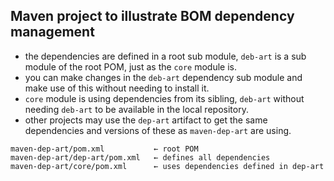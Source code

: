 ## Maven project to illustrate BOM dependency management

- the dependencies are defined in a root sub module, `deb-art` is a
  sub module of the root POM, just as the `core` module is.
- you can make changes in the `deb-art` dependency sub module and make
  use of this without needing to install it.
- `core` module is using dependencies from its sibling, `deb-art`
  without needing `deb-art` to be available in the local repository.
- other projects may use the `dep-art` artifact to get the same
  dependencies and versions of these as `maven-dep-art` are using.

```
maven-dep-art/pom.xml           ← root POM
maven-dep-art/dep-art/pom.xml   ← defines all dependencies
maven-dep-art/core/pom.xml      ← uses dependencies defined in dep-art
```
